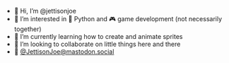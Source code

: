 - 👋 Hi, I’m @jettisonjoe
- 👀 I’m interested in 🐍 Python and 🎮 game development (not necessarily together)
- 🌱 I’m currently learning how to create and animate sprites
- 💞️ I’m looking to collaborate on little things here and there
- 🦣 [@JettisonJoe@mastodon.social](https://mastodon.social/@JettisonJoe)

<!---
jettisonjoe/jettisonjoe is a ✨ special ✨ repository because its `README.md` (this file) appears on your GitHub profile.
You can click the Preview link to take a look at your changes.
--->
